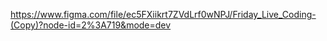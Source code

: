 https://www.figma.com/file/ec5FXiikrt7ZVdLrf0wNPJ/Friday_Live_Coding-(Copy)?node-id=2%3A719&mode=dev
